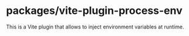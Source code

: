 # packages/vite-plugin-process-env

This is a Vite plugin that allows to inject environment variables at runtime.
